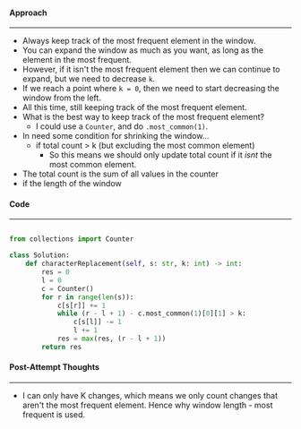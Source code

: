 #### Approach
---
- Always keep track of the most frequent element in the window.
- You can expand the window as much as you want, as long as the element in the most frequent.
- However, if it isn't the most frequent element then we can continue to expand, but we need to decrease `k`.
- If we reach a point where `k = 0`, then we need to start decreasing the window from the left.
- All this time, still keeping track of the most frequent element.
- What is the best way to keep track of the most frequent element?
	- I could use a `Counter`, and do `.most_common(1)`.
- In need some condition for shrinking the window...
	- if total count > k (but excluding the most common element)
		- So this means we should only update total count if it _isnt_ the most common element.
- The total count is the sum of all values in the counter
- if the length of the window

#### Code
---

```python

from collections import Counter

class Solution:
	def characterReplacement(self, s: str, k: int) -> int:
		res = 0
		l = 0
		c = Counter()
		for r in range(len(s)):
			c[s[r]] += 1
			while (r - l + 1) - c.most_common(1)[0][1] > k:
				c[s[l]] -= 1
				l += 1
			res = max(res, (r - l + 1))
		return res
```


#### Post-Attempt Thoughts
---
- I can only have K changes, which means we only count changes that aren't the most frequent element. Hence why window length - most frequent is used.